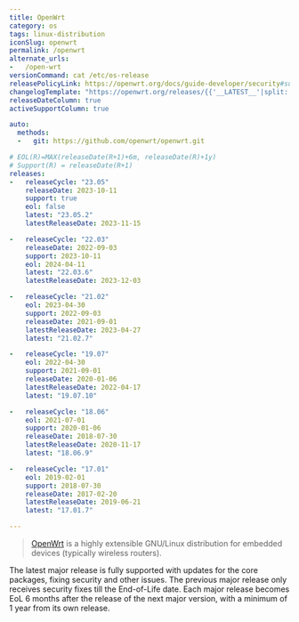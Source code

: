 ```yaml
---
title: OpenWrt
category: os
tags: linux-distribution
iconSlug: openwrt
permalink: /openwrt
alternate_urls:
-   /open-wrt
versionCommand: cat /etc/os-release
releasePolicyLink: https://openwrt.org/docs/guide-developer/security#support_status
changelogTemplate: "https://openwrt.org/releases/{{'__LATEST__'|split:'.'|pop|join:'.'}}/start"
releaseDateColumn: true
activeSupportColumn: true

auto:
  methods:
  -   git: https://github.com/openwrt/openwrt.git

# EOL(R)=MAX(releaseDate(R+1)+6m, releaseDate(R)+1y)
# Support(R) = releaseDate(R+1)
releases:
-   releaseCycle: "23.05"
    releaseDate: 2023-10-11
    support: true
    eol: false
    latest: "23.05.2"
    latestReleaseDate: 2023-11-15

-   releaseCycle: "22.03"
    releaseDate: 2022-09-03
    support: 2023-10-11
    eol: 2024-04-11
    latest: "22.03.6"
    latestReleaseDate: 2023-12-03

-   releaseCycle: "21.02"
    eol: 2023-04-30
    support: 2022-09-03
    releaseDate: 2021-09-01
    latestReleaseDate: 2023-04-27
    latest: "21.02.7"

-   releaseCycle: "19.07"
    eol: 2022-04-30
    support: 2021-09-01
    releaseDate: 2020-01-06
    latestReleaseDate: 2022-04-17
    latest: "19.07.10"

-   releaseCycle: "18.06"
    eol: 2021-07-01
    support: 2020-01-06
    releaseDate: 2018-07-30
    latestReleaseDate: 2020-11-17
    latest: "18.06.9"

-   releaseCycle: "17.01"
    eol: 2019-02-01
    support: 2018-07-30
    releaseDate: 2017-02-20
    latestReleaseDate: 2019-06-21
    latest: "17.01.7"

---
```


> [OpenWrt](https://openwrt.org/) is a highly extensible GNU/Linux distribution for embedded devices
> (typically wireless routers).

The latest major release is fully supported with updates for the core packages, fixing security and other issues.
The previous major release only receives security fixes till the End-of-Life date.
Each major release becomes EoL 6 months after the release
of the next major version, with a minimum of 1 year from its own release.
